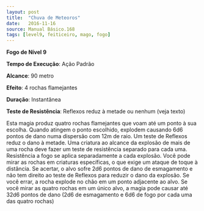 ```yaml
---
layout: post
title:  "Chuva de Meteoros"
date:   2016-11-16
source: Manual Básico.168
tags: [level9, feiticeiro, mago, fogo]
---
```


**Fogo de Nível 9**

**Tempo de Execução**: Ação Padrão

**Alcance**: 90 metro

**Efeito**: 4 rochas flamejantes

**Duração**: Instantânea

**Teste de Resistência**: Reflexos reduz à metade ou nenhum (veja texto)

Esta magia produz quatro rochas flamejantes que voam até um ponto à sua escolha. Quando atingem o ponto escolhido, explodem causando 6d6 pontos de dano numa dispersão com 12m de raio. Um teste de Reflexos reduz o dano à metade. Uma criatura ao alcance da explosão de mais de uma rocha deve fazer um teste de resistência 
separado para cada uma. Resistência a fogo se aplica separadamente a cada explosão.
Você pode mirar as rochas em criaturas específicas, o que exige um ataque de toque à distância. Se acertar, o alvo sofre 2d6 pontos de dano de esmagamento e não tem direito ao teste de Reflexos para reduzir o dano da explosão. Se você errar, a rocha explode 
no chão em um ponto adjacente ao alvo.
Se você mirar as quatro rochas em um único alvo, a magia pode causar até 32d6 pontos de dano (2d6 de esmagamento e 6d6 de fogo por cada uma das quatro rochas)